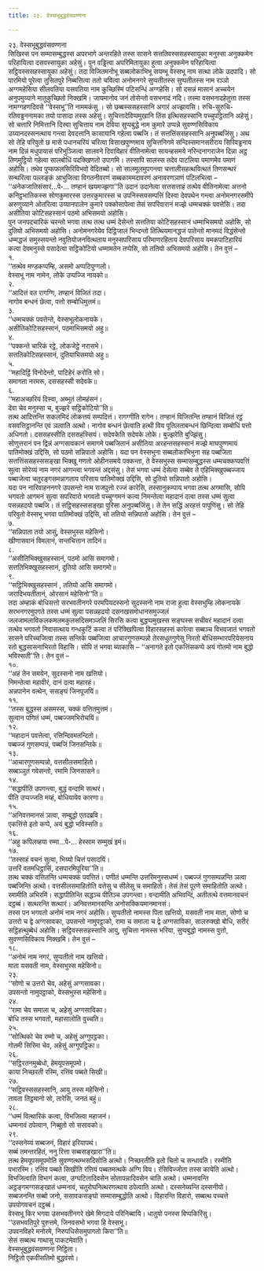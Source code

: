 ```yaml
---
title: २३. वेस्सभूबुद्धवंसवण्णना

---
```

२३. वेस्सभूबुद्धवंसवण्णना  
सिखिस्स पन सम्मासम्बुद्धस्स अपरभागे अन्तरहिते तस्स सासने सत्ततिवस्ससहस्सायुका मनुस्सा अनुक्कमेन परिहायित्वा दसवस्सायुका अहेसुं। पुन वड्ढित्वा अपरिमितायुका हुत्वा अनुक्कमेन परिहायित्वा सट्ठिवस्ससहस्सायुका अहेसुं। तदा विजितमनोभू सब्बलोकाभिभू सयम्भू वेस्सभू नाम सत्था लोके उदपादि। सो पारमियो पूरेत्वा तुसितपुरे निब्बत्तित्वा ततो चवित्वा अनोमनगरे सुप्पतीतस्स सुप्पतीतस्स नाम रञ्ञो अग्गमहेसिया सीलवतिया यसवतिया नाम कुच्छिस्मिं पटिसन्धिं अग्गहेसि। सो दसन्नं मासानं अच्चयेन अनुपमुय्याने मातुकुच्छितो निक्खमि। जायमानोव जनं तोसेन्तो वसभनादं नदि। तस्मा वसभनादहेतुत्ता तस्स नामग्गहणदिवसे ‘‘वेस्सभू’’ति नाममकंसु । सो छब्बस्ससहस्सानि अगारं अज्झावसि। रुचि-सुरुचि-रतिवड्ढननामका तयो पासादा तस्स अहेसुं। सुचित्तादेविप्पमुखानि तिंस इत्थिसहस्सानि पच्चुपट्ठितानि अहेसुं।  
सो चत्तारि निमित्तानि दिस्वा सुचित्ताय नाम देविया सुप्पबुद्धे नाम कुमारे उप्पन्ने सुवण्णसिविकाय उय्यानदस्सनत्थाय गन्त्वा देवदत्तानि कासायानि गहेत्वा पब्बजि। तं सत्तत्तिंससहस्सानि अनुपब्बजिंसु। अथ सो तेहि परिवुतो छ मासे पधानचरियं चरित्वा विसाखपुण्णमाय सुचित्तनिगमे सन्दिस्समानसरीराय सिरिवड्ढनाय नाम दिन्नं मधुपायासं परिभुञ्जित्वा सालवने दिवाविहारं वीतिनामेत्वा सायन्हसमये नरिन्दनागराजेन दिन्ना अट्ठ तिणमुट्ठियो गहेत्वा सालबोधिं पदक्खिणतो उपागमि। तस्सापि सालस्स तदेव पाटलिया पमाणमेव पमाणं अहोसि। तथेव पुप्फफलसिरिविभवो वेदितब्बो। सो सालमूलमुपगन्त्वा चत्तालीसहत्थवित्थतं तिणसन्थरं सन्थरित्वा पल्लङ्कं आभुजित्वा विगतनीवरणं सब्बकाममदावरणं अनावरणञाणं पटिलभित्वा – ‘‘अनेकजातिसंसारं…पे॰… तण्हानं खयमज्झगा’’ति उदानं उदानेत्वा सत्तसत्ताहं तत्थेव वीतिनामेत्वा अत्तनो कनिट्ठभातिकस्स सोणकुमारस्स उत्तरकुमारस्स च उपनिस्सयसम्पत्तिं दिस्वा देवपथेन गन्त्वा अनोमनगरसमीपे अरुणुय्याने ओतरित्वा उय्यानपालेन कुमारे पक्कोसापेत्वा तेसं सपरिवारानं मज्झे धम्मचक्कं पवत्तेसि। तदा असीतिया कोटिसहस्सानं पठमो अभिसमयो अहोसि।  
पुन जनपदचारिकं चरन्तो भगवा तत्थ तत्थ धम्मं देसेन्तो सत्ततिया कोटिसहस्सानं धम्माभिसमयो अहोसि, सो दुतियो अभिसमयो अहोसि। अनोमनगरेयेव दिट्ठिजालं भिन्दन्तो तित्थियमानद्धजं पातेन्तो मानमदं विद्धंसेन्तो धम्मद्धजं समुस्सयन्तो नवुतियोजनवित्थताय मनुस्सपरिसाय परिमाणरहिताय देवपरिसाय यमकपाटिहारियं कत्वा देवमनुस्से पसादेत्वा सट्ठिकोटियो धम्मामतेन तप्पेसि, सो ततियो अभिसमयो अहोसि। तेन वुत्तं –  
१.  
‘‘तत्थेव मण्डकप्पम्हि, असमो अप्पटिपुग्गलो।  
वेस्सभू नाम नामेन, लोके उप्पज्जि नायको॥  
२.  
‘‘आदित्तं वत रागग्गि, तण्हानं विजितं तदा।  
नागोव बन्धनं छेत्वा, पत्तो सम्बोधिमुत्तमं॥  
३.  
‘‘धम्मचक्कं पवत्तेन्ते, वेस्सभूलोकनायके।  
असीतिकोटिसहस्सानं, पठमाभिसमयो अहु॥  
४.  
‘‘पक्कन्ते चारिकं रट्ठे, लोकजेट्ठे नरासभे।  
सत्ततिकोटिसहस्सानं, दुतियाभिसमयो अहु॥  
५.  
‘‘महादिट्ठिं विनोदेन्तो, पाटिहेरं करोति सो।  
समागता नरमरू, दससहस्सी सदेवके॥  
६.  
‘‘महाअच्छरियं दिस्वा, अब्भुतं लोमहंसनं।  
देवा चेव मनुस्सा च, बुज्झरे सट्ठिकोटियो’’ति॥  
तत्थ आदित्तन्ति सकलमिदं लोकत्तयं सम्पदित्तं। रागग्गीति रागेन। तण्हानं विजितन्ति तण्हानं विजितं रट्ठं वसवत्तिट्ठानन्ति एवं ञत्वाति अत्थो। नागोव बन्धनं छेत्वाति हत्थी विय पूतिलताबन्धनं छिन्दित्वा सम्बोधिं पत्तो अधिगतो। दससहस्सीति दससहस्सियं। सदेवकेति सदेवके लोके। बुज्झरेति बुज्झिंसु।  
सोणुत्तरानं पन द्विन्नं अग्गसावकानं समागमे पब्बजितानं असीतिया अरहन्तसहस्सानं मज्झे माघपुण्णमायं पातिमोक्खं उद्दिसि, सो पठमो सन्निपातो अहोसि। यदा पन वेस्सभुना सब्बलोकाभिभुना सह पब्बजिता सत्तत्तिंससहस्ससङ्खा भिक्खू गणतो ओहीनसमये पक्कन्ता, ते वेस्सभुस्स सम्मासम्बुद्धस्स धम्मचक्कप्पवत्तिं सुत्वा सोरेय्यं नाम नगरं आगन्त्वा भगवन्तं अद्दसंसु। तेसं भगवा धम्मं देसेत्वा सब्बेव ते एहिभिक्खुपब्बज्जाय पब्बाजेत्वा चतुरङ्गसमन्नागताय परिसाय पातिमोक्खं उद्दिसि, सो दुतियो सन्निपातो अहोसि।  
यदा पन नारिवाहननगरे उपसन्तो नाम राजपुत्तो रज्जं कारेसि, तस्सानुकम्पाय भगवा तत्थ अगमासि, सोपि भगवतो आगमनं सुत्वा सपरिवारो भगवतो पच्चुग्गमनं कत्वा निमन्तेत्वा महादानं दत्वा तस्स धम्मं सुत्वा पसन्नहदयो पब्बजि। तं सट्ठिसहस्ससङ्खा पुरिसा अनुपब्बजिंसु। ते तेन सद्धिं अरहत्तं पापुणिंसु। सो तेहि परिवुतो वेस्सभू भगवा पातिमोक्खं उद्दिसि, सो ततियो सन्निपातो अहोसि। तेन वुत्तं –  
७.  
‘‘सन्निपाता तयो आसुं, वेस्सभुस्स महेसिनो।  
खीणासवानं विमलानं, सन्तचित्तान तादिनं॥  
८.  
‘‘असीतिभिक्खुसहस्सानं, पठमो आसि समागमो।  
सत्ततिभिक्खुसहस्सानं, दुतियो आसि समागमो॥  
९.  
‘‘सट्ठिभिक्खुसहस्सानं , ततियो आसि समागमो।  
जरादिभयतीतानं, ओरसानं महेसिनो’’ति॥  
तदा अम्हाकं बोधिसत्तो सरभवतीनगरे परमपियदस्सनो सुदस्सनो नाम राजा हुत्वा वेस्सभुम्हि लोकनायके सरभनगरमुपगते तस्स धम्मं सुत्वा पसन्नहदयो दसनखसमोधानसमुज्जलं जलजामलाविकलकमलमकुलसदिसमञ्जलिं सिरसि कत्वा बुद्धप्पमुखस्स सङ्घस्स सचीवरं महादानं दत्वा तत्थेव भगवतो निवासत्थाय गन्धकुटिं कत्वा तं परिक्खिपित्वा विहारसहस्सं कारेत्वा सब्बञ्च विभवजातं भगवतो सासने परिच्चजित्वा तस्स सन्तिके पब्बजित्वा आचारगुणसम्पन्नो तेरसधुतगुणेसु निरतो बोधिसम्भारपरियेसनाय रतो बुद्धसासनाभिरतो विहासि। सोपि तं भगवा ब्याकासि – ‘‘अनागते इतो एकत्तिंसकप्पे अयं गोतमो नाम बुद्धो भविस्सती’’ति। तेन वुत्तं –  
१०.  
‘‘अहं तेन समयेन, सुदस्सनो नाम खत्तियो।  
निमन्तेत्वा महावीरं, दानं दत्वा महारहं।  
अन्नपानेन वत्थेन, ससङ्घं जिनपूजयिं॥  
११.  
‘‘तस्स बुद्धस्स असमस्स, चक्कं वत्तितमुत्तमं।  
सुत्वान पणितं धम्मं, पब्बज्जमभिरोचयिं॥  
१२.  
‘‘महादानं पवत्तेत्वा, रत्तिन्दिवमतन्दितो।  
पब्बज्जं गुणसम्पन्नं, पब्बजिं जिनसन्तिके॥  
१३.  
‘‘आचारगुणसम्पन्नो, वत्तसीलसमाहितो।  
सब्बञ्ञुतं गवेसन्तो, रमामि जिनसासने॥  
१४.  
‘‘सद्धापीतिं उपगन्त्वा, बुद्धं वन्दामि सत्थरं।  
पीति उप्पज्जति मय्हं, बोधियायेव कारणा॥  
१५.  
‘‘अनिवत्तमानसं ञत्वा, सम्बुद्धो एतदब्रवि।  
एकत्तिंसे इतो कप्पे, अयं बुद्धो भविस्सति॥  
१६.  
‘‘अहु कपिलव्हया रम्मा…पे॰… हेस्साम सम्मुखं इमं॥  
१७.  
‘‘तस्साहं वचनं सुत्वा, भिय्यो चित्तं पसादयिं।  
उत्तरिं वतमधिट्ठासिं, दसपारमिपूरिया’’ति॥  
तत्थ चक्कं वत्तितन्ति धम्मचक्कं पवत्तितं। पणीतं धम्मन्ति उत्तरिमनुस्सधम्मं। पब्बज्जं गुणसम्पन्नन्ति ञत्वा पब्बजिन्ति अत्थो। वत्तसीलसमाहितोति वत्तेसु च सीलेसु च समाहितो। तेसं तेसं पूरणे समाहितोति अत्थो। रमामीति अभिरमिं। सद्धापीतिन्ति सद्धञ्च पीतिञ्च उपगन्त्वा। वन्दामीति अभिवन्दिं, अतीतत्थे वत्तमानवचनं दट्ठब्बं। सत्थरन्ति सत्थारं। अनिवत्तमानसन्ति अनोसक्कियमानमानसं।  
तस्स पन भगवतो अनोमं नाम नगरं अहोसि। सुप्पतीतो नामस्स पिता खत्तियो, यसवती नाम माता, सोणो च उत्तरो च द्वे अग्गसावका, उपसन्तो नामुपट्ठाको, रामा च समाला च द्वे अग्गसाविका, सालरुक्खो बोधि, सरीरं सट्ठिहत्थुब्बेधं अहोसि। सट्ठिवस्ससहस्सानि आयु, सुचित्ता नामस्स भरिया, सुप्पबुद्धो नामस्स पुत्तो, सुवण्णसिविकाय निक्खमि। तेन वुत्तं –  
१८.  
‘‘अनोमं नाम नगरं, सुप्पतीतो नाम खत्तियो।  
माता यसवती नाम, वेस्सभुस्स महेसिनो॥  
२३.  
‘‘सोणो च उत्तरो चेव, अहेसुं अग्गसावका।  
उपसन्तो नामुपट्ठाको, वेस्सभुस्स महेसिनो॥  
२४.  
‘‘रामा चेव समाला च, अहेसुं अग्गसाविका।  
बोधि तस्स भगवतो, महासालोति वुच्चति॥  
२५.  
‘‘सोत्थिको चेव रम्मो च, अहेसुं अग्गुपट्ठका।  
गोतमी सिरिमा चेव, अहेसुं अग्गुपट्ठिका॥  
२६.  
‘‘सट्ठिरतनमुब्बेधो, हेमयूपसमूपमो।  
काया निच्छरती रस्मि, रत्तिंव पब्बते सिखी॥  
२७.  
‘‘सट्ठिवस्ससहस्सानि, आयु तस्स महेसिनो।  
तावता तिट्ठमानो सो, तारेसि, जनतं बहुं॥  
२८.  
‘‘धम्मं वित्थारिकं कत्वा, विभजित्वा महाजनं।  
धम्मनावं ठपेत्वान, निब्बुतो सो ससावको॥  
२९.  
‘‘दस्सनेय्यं सब्बजनं, विहारं इरियापथं।  
सब्बं तमन्तरहितं, ननु रित्ता सब्बसङ्खारा’’ति॥  
तत्थ हेमयूपसमूपमोति सुवण्णत्थम्भसदिसोति अत्थो। निच्छरतीति इतो चितो च सन्धावति। रस्मीति पभारस्मि। रत्तिंव पब्बते सिखीति रत्तियं पब्बतमत्थके अग्गि विय। रंसिविज्जोता तस्स कायेति अत्थो। विभजित्वाति विभागं कत्वा, उग्घटितादिवसेन सोतापन्नादिवसेन चाति अत्थो। धम्मनावन्ति अट्ठङ्गमग्गसङ्खातं धम्मनावं, चतुरोघनित्थरणत्थाय ठपेत्वाति अत्थो। दस्सनेय्यन्ति दस्सनीयो। सब्बजनन्ति सब्बो जनो, ससावकसङ्घो सम्मासम्बुद्धोति अत्थो। विहारन्ति विहारो, सब्बत्थ पच्चत्ते उपयोगवचनं दट्ठब्बं।  
वेस्सभू किर भगवा उसभवतीनगरे खेमे मिगदाये परिनिब्बायि। धातुयो पनस्स विप्पकिरिंसु।  
‘‘उसभवतिपुरे पुरुत्तमे, जिनवसभो भगवा हि वेस्सभू।  
उपवनविहरे मनोरमे, निरुपधिसेसमुपागतो किरा’’ति॥  
सेसं सब्बत्थ गाथासु पाकटमेवाति।  
वेस्सभूबुद्धवंसवण्णना निट्ठिता।  
निट्ठितो एकवीसतिमो बुद्धवंसो।  